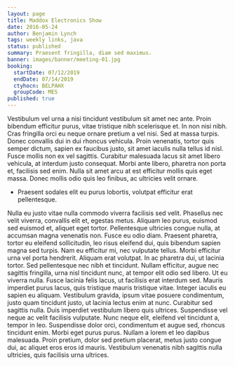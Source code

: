 ```yaml
---
layout: page
title: Maddox Electronics Show
date: 2016-05-24
author: Benjamin Lynch
tags: weekly links, java
status: published
summary: Praesent fringilla, diam sed maximus.
banner: images/banner/meeting-01.jpg
booking:
  startDate: 07/12/2019
  endDate: 07/14/2019
  ctyhocn: BELPAHX
  groupCode: MES
published: true
---
```

Vestibulum vel urna a nisi tincidunt vestibulum sit amet nec ante. Proin bibendum efficitur purus, vitae tristique nibh scelerisque et. In non nisi nibh. Cras fringilla orci eu neque ornare pretium a vel nisi. Sed at massa turpis. Donec convallis dui in dui rhoncus vehicula. Proin venenatis, tortor quis semper dictum, sapien ex faucibus justo, sit amet iaculis nulla tellus id nisl. Fusce mollis non ex vel sagittis. Curabitur malesuada lacus sit amet libero vehicula, at interdum justo consequat. Morbi ante libero, pharetra non porta et, facilisis sed enim. Nulla sit amet arcu at est efficitur mollis quis eget massa. Donec mollis odio quis leo finibus, ac ultricies velit ornare.

* Praesent sodales elit eu purus lobortis, volutpat efficitur erat pellentesque.

Nulla eu justo vitae nulla commodo viverra facilisis sed velit. Phasellus nec velit viverra, convallis elit et, egestas metus. Aliquam leo purus, euismod sed euismod et, aliquet eget tortor. Pellentesque ultricies congue nulla, at accumsan magna venenatis non. Fusce eu odio diam. Praesent pharetra, tortor eu eleifend sollicitudin, leo risus eleifend dui, quis bibendum sapien magna sed turpis. Nam eu efficitur mi, nec vulputate tellus. Morbi efficitur urna vel porta hendrerit. Aliquam erat volutpat. In ac pharetra dui, ut lacinia tortor.
Sed pellentesque nec nibh et tincidunt. Nullam efficitur, augue nec sagittis fringilla, urna nisl tincidunt nunc, at tempor elit odio sed libero. Ut eu viverra nulla. Fusce lacinia felis lacus, ut facilisis erat interdum sed. Mauris imperdiet purus lacus, quis tristique mauris tristique vitae. Integer iaculis eu sapien eu aliquam. Vestibulum gravida, ipsum vitae posuere condimentum, justo quam tincidunt justo, ut lacinia lectus enim at nunc. Curabitur sed sagittis nulla. Duis imperdiet vestibulum libero quis ultrices. Suspendisse vel neque ac velit facilisis vulputate. Nunc neque elit, eleifend vel tincidunt a, tempor in leo. Suspendisse dolor orci, condimentum et augue sed, rhoncus tincidunt enim. Morbi eget purus purus. Nullam a lorem et leo dapibus malesuada. Proin pretium, dolor sed pretium placerat, metus justo congue dui, ac aliquet eros eros id mauris. Vestibulum venenatis nibh sagittis nulla ultricies, quis facilisis urna ultrices.
